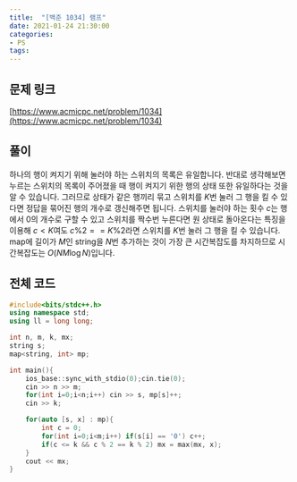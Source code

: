 ```yaml
---
title:  "[백준 1034] 램프"
date: 2021-01-24 21:30:00
categories: 
- PS
tags:
---
```


## 문제 링크
[https://www.acmicpc.net/problem/1034](https://www.acmicpc.net/problem/1034)

## 풀이

하나의 행이 켜지기 위해 눌러야 하는 스위치의 목록은 유일합니다. 반대로 생각해보면 누르는 스위치의 목록이 주어졌을 때 행이 켜지기 위한 행의 상태 또한 유일하다는 것을 알 수 있습니다. 그러므로 상태가 같은 행끼리 묶고 스위치를 $K$번 눌러 그 행을 킬 수 있다면 정답을 묶어진 행의 개수로 갱신해주면 됩니다. 스위치를 눌러야 하는 횟수 $c$는 행에서 $0$의 개수로 구할 수 있고 스위치를 짝수번 누른다면 원 상태로 돌아온다는 특징을 이용해 $c < K$여도 $c\%2 == K\%2$라면 스위치를 $K$번 눌러 그 행을 킬 수 있습니다. map에 길이가 $M$인 string을 $N$번 추가하는 것이 가장 큰 시간복잡도를 차지하므로 시간복잡도는 $O(NM \log N)$입니다.



## 전체 코드

```cpp
#include<bits/stdc++.h>
using namespace std;
using ll = long long;

int n, m, k, mx;
string s;
map<string, int> mp;

int main(){
    ios_base::sync_with_stdio(0);cin.tie(0);
    cin >> n >> m;
    for(int i=0;i<n;i++) cin >> s, mp[s]++;
    cin >> k;

    for(auto [s, x] : mp){
        int c = 0;
        for(int i=0;i<m;i++) if(s[i] == '0') c++;
        if(c <= k && c % 2 == k % 2) mx = max(mx, x);
    }
    cout << mx;
}
```

